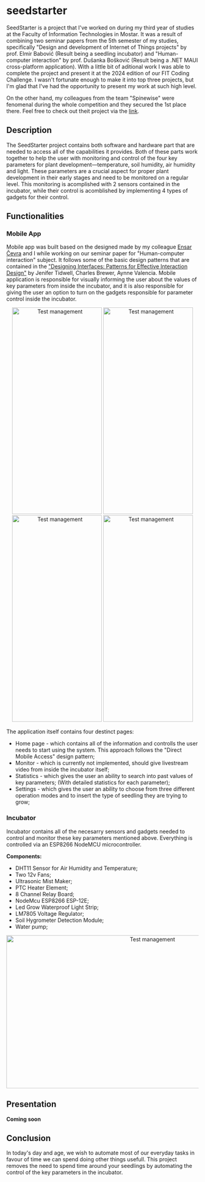 # seedstarter
SeedStarter is a project that I've worked on during my third year of studies at the Faculty of Information Technologies in Mostar. It was a result of combining two seminar papers from the 5th semester of my studies, specifically "Design and development of Internet of Things projects" by prof. Elmir Babović (Result being a seedling incubator) and "Human-computer interaction" by prof. Dušanka Bošković (Result being a .NET MAUI cross-platform application). With a little bit of aditional work I was able to complete the project and present it at the 2024 edition of our FIT Coding Challenge. I wasn't fortunate enough to make it into top three projects, but I'm glad that I've had the opportunity to present my work at such high level.

On the other hand, my colleagues from the team "Spinewise" were fenomenal during the whole competition and they secured the 1st place there. Feel free to check out theit project via the [link](https://github.com/ArminDjidelija/fitcc24-spinewise).

## Description
The SeedStarter project contains both software and hardware part that are needed to access all of the capabilities it provides. Both of these parts work together to help the user with monitoring and control of the four key parameters for plant development—temperature, soil humidity, air humidity and light. These parameters are a crucial aspect for proper plant development in their early stages and need to be monitored on a regular level. This monitoring is acomplished with 2 sensors contained in the incubator, while their control is acomblished by implementing 4 types of gadgets for their control.

## Functionalities

### Mobile App
Mobile app was built based on the designed made by my colleague [Ensar Čevra](https://github.com/EnsarCevra) and I while working on our seminar paper for "Human-computer interaction" subject. It follows some of the basic design patterns that are contained in the ["Designing Interfaces: Patterns for Effective Interaction Design"](https://www.amazon.com/Designing-Interfaces-Patterns-Effective-Interaction/dp/1492051969) by Jenifer Tidwell, Charles Brewer, Aynne Valencia. Mobile application is responsible for visually informing the user about the values of key parameters from inside the incubator, and it is also responsible for giving the user an option to turn on the gadgets responsible for parameter control inside the incubator.

<p align="center">
  <img src="https://github.com/zmehic/teachy-angular-asp.net/assets/60481114/df7aff81-5771-46b1-881a-166c4264e7f0" alt="Test management" width="235" height="540">
  <img src="https://github.com/zmehic/teachy-angular-asp.net/assets/60481114/67899634-43ee-4acb-b632-e7231171c70e" alt="Test management" width="235" height="540">
  <img src="https://github.com/zmehic/teachy-angular-asp.net/assets/60481114/60acff1d-6ab9-4a75-94b9-cc6237676e33" alt="Test management" width="235" height="540">
  <img src="https://github.com/zmehic/teachy-angular-asp.net/assets/60481114/cb27a377-37ad-4bc4-947c-d094082d8a75" alt="Test management" width="235" height="540">
</p>

The application itself contains four destinct pages:
- Home page - which contains all of the information and controlls the user needs to start using the system. This approach follows the "Direct Mobile Access" design pattern;
- Monitor - which is currently not implemented, should give livestream video from inside the incubator itself;
- Statistics - which gives the user an ability to search into past values of key parameters; (With detailed statistics for each parameter);
- Settings - which gives the user an ability to choose from three different operation modes and to insert the type of seedling they are trying to grow;

### Incubator
Incubator contains all of the necesarry sensors and gadgets needed to control and monitor these key parameters mentioned above. Everything is controlled via an ESP8266 NodeMCU microcontroller.

**Components:**
- DHT11 Sensor for Air Humidity and Temperature;
- Two 12v Fans;
- Ultrasonic Mist Maker;
- PTC Heater Element;
- 8 Channel Relay Board;
- NodeMcu ESP8266 ESP-12E;
- Led Grow Waterproof Light Strip;
- LM7805 Voltage Regulator;
- Soil Hygrometer Detection Module;
- Water pump;

<p align="center">
  <img src="https://github.com/zmehic/teachy-angular-asp.net/assets/60481114/b6f5d8ad-cce8-4e95-94b3-87456302f521" alt="Test management" width="750" height="400">
</p>


## Presentation
**Coming soon**

## Conclusion
In today's day and age, we wish to automate most of our everyday tasks in favour of time we can spend doing other things usefull. This project removes the need to spend time around your seedlings by automating the control of the key parameters in the incubator.  
